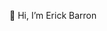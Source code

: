 👋 Hi, I’m Erick Barron


<!---
Erick-B96/Erick-B96 is a ✨ special ✨ repository because its `README.md` (this file) appears on your GitHub profile.
You can click the Preview link to take a look at your changes.
--->
